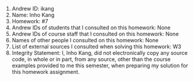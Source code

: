 1) Andrew ID: ikang
2) Name: Inho Kang
3) Homework: #7
4) Andrew IDs of students that I consulted on this homework: None
5) Andrew IDs of course staff that I consulted on this homework: None
6) Names of other people I consulted on this homework: None
7) List of external sources I consulted when solving this homework: W3
8) Integrity Statement: I, Inho Kang, did not electronically copy any source code, in whole or in part, from any source, other than the course examples provided to me this semester, when preparing my solution for this homework assignment.